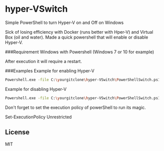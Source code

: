 # hyper-VSwitch
Simple PowerShell to turn Hyper-V on and Off on Windows

Sick of losing efficiency with Docker (runs better with Hper-V) and Virtual Box (oil and water).  Made a quick powershell that will enable or disable Hyper-V.

###Requirement
Windows with Powershell (Windows 7 or 10 for example)

After execution it will require a restart.

###Examples
Example for enabling Hyper-V

```bash
Powershell.exe -file C:\yourgitclone\hyper-VSwitch\PowerShellSwitch.ps1 enable -RunAsAdministrator
```

Example for disabling Hyper-V

```bash
Powershell.exe -file C:\yourgitclone\hyper-VSwitch\PowerShellSwitch.ps1 disable -RunAsAdministrator
```

Don't forget to set the execution policy of powerShell to run its magic.

Set-ExecutionPolicy Unrestricted


License
----

MIT
